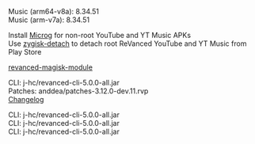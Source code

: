 Music (arm64-v8a): 8.34.51  
Music (arm-v7a): 8.34.51  

Install [Microg](https://github.com/ReVanced/GmsCore/releases) for non-root YouTube and YT Music APKs  
Use [zygisk-detach](https://github.com/j-hc/zygisk-detach) to detach root ReVanced YouTube and YT Music from Play Store  

[revanced-magisk-module](https://github.com/j-hc/revanced-magisk-module)
  
CLI: j-hc/revanced-cli-5.0.0-all.jar  
Patches: anddea/patches-3.12.0-dev.11.rvp  
[Changelog](https://github.com/anddea/revanced-patches/releases/tag/v3.12.0-dev.11)

CLI: j-hc/revanced-cli-5.0.0-all.jar  
CLI: j-hc/revanced-cli-5.0.0-all.jar  
CLI: j-hc/revanced-cli-5.0.0-all.jar    
